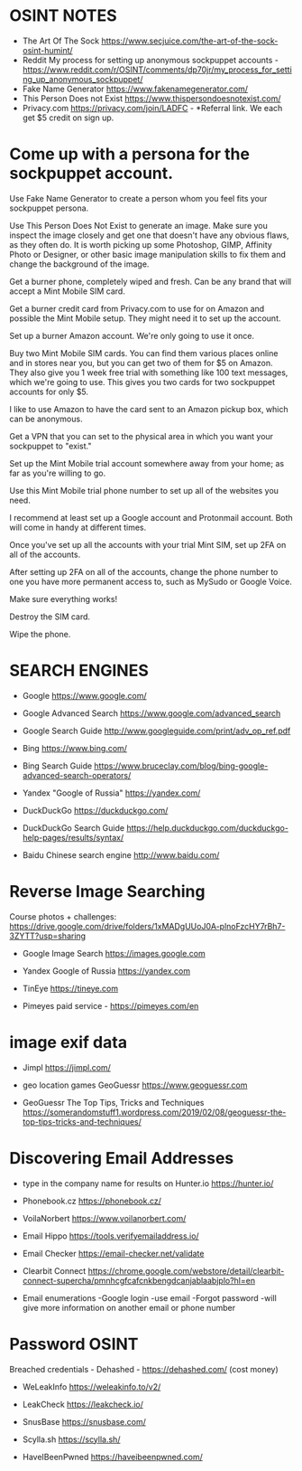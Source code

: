 # OSINT NOTES

- The Art Of The Sock  https://www.secjuice.com/the-art-of-the-sock-osint-humint/
- Reddit  My process for setting up anonymous sockpuppet accounts - https://www.reddit.com/r/OSINT/comments/dp70jr/my_process_for_setting_up_anonymous_sockpuppet/
- Fake Name Generator  https://www.fakenamegenerator.com/
- This Person Does not Exist  https://www.thispersondoesnotexist.com/
- Privacy.com  https://privacy.com/join/LADFC - *Referral link. We each get $5 credit on sign up.

# Come up with a persona for the sockpuppet account.

Use Fake Name Generator to create a person whom you feel fits your sockpuppet persona.

Use This Person Does Not Exist to generate an image. Make sure you inspect the image closely and get one that doesn't have any obvious flaws, as they often do. It is worth picking up some Photoshop, GIMP, Affinity Photo or Designer, or other basic image manipulation skills to fix them and change the background of the image.

Get a burner phone, completely wiped and fresh. Can be any brand that will accept a Mint Mobile SIM card.

Get a burner credit card from Privacy.com to use for on Amazon and possible the Mint Mobile setup. They might need it to set up the account.

Set up a burner Amazon account. We're only going to use it once.

Buy two Mint Mobile SIM cards. You can find them various places online and in stores near you, but you can get two of them for $5 on Amazon. They also give you 1 week free trial with something like 100 text messages, which we're going to use. This gives you two cards for two sockpuppet accounts for only $5.

I like to use Amazon to have the card sent to an Amazon pickup box, which can be anonymous.

Get a VPN that you can set to the physical area in which you want your sockpuppet to "exist."

Set up the Mint Mobile trial account somewhere away from your home; as far as you're willing to go.

Use this Mint Mobile trial phone number to set up all of the websites you need.

I recommend at least set up a Google account and Protonmail account. Both will come in handy at different times.

Once you've set up all the accounts with your trial Mint SIM, set up 2FA on all of the accounts.

After setting up 2FA on all of the accounts, change the phone number to one you have more permanent access to, such as MySudo or Google Voice.

Make sure everything works!

Destroy the SIM card.

Wipe the phone.

# SEARCH ENGINES
    
- Google  https://www.google.com/

- Google Advanced Search  https://www.google.com/advanced_search

- Google Search Guide  http://www.googleguide.com/print/adv_op_ref.pdf

- Bing  https://www.bing.com/

- Bing Search Guide  https://www.bruceclay.com/blog/bing-google-advanced-search-operators/

- Yandex  "Google of Russia"  https://yandex.com/

- DuckDuckGo  https://duckduckgo.com/

- DuckDuckGo Search Guide  https://help.duckduckgo.com/duckduckgo-help-pages/results/syntax/

- Baidu  Chinese search engine  http://www.baidu.com/

# Reverse Image Searching

Course photos + challenges: https://drive.google.com/drive/folders/1xMADgUUoJ0A-plnoFzcHY7rBh7-3ZYTT?usp=sharing

- Google Image Search  https://images.google.com

- Yandex Google of Russia https://yandex.com

- TinEye  https://tineye.com

- Pimeyes  paid service - https://pimeyes.com/en

# image exif data 
- Jimpl https://jimpl.com/
- geo location games GeoGuessr  https://www.geoguessr.com

- GeoGuessr  The Top Tips, Tricks and Techniques  https://somerandomstuff1.wordpress.com/2019/02/08/geoguessr-the-top-tips-tricks-and-techniques/
# Discovering Email Addresses
- type in the company name for results on  Hunter.io  https://hunter.io/

- Phonebook.cz  https://phonebook.cz/

- VoilaNorbert  https://www.voilanorbert.com/

- Email Hippo  https://tools.verifyemailaddress.io/

- Email Checker  https://email-checker.net/validate

- Clearbit Connect  https://chrome.google.com/webstore/detail/clearbit-connect-supercha/pmnhcgfcafcnkbengdcanjablaabjplo?hl=en


- Email enumerations 
    -Google login
        -use email
            -Forgot password
                -will give more information on another email or phone number
# Password OSINT
Breached credentials - Dehashed - https://dehashed.com/ (cost money)
- WeLeakInfo  https://weleakinfo.to/v2/

- LeakCheck  https://leakcheck.io/

- SnusBase  https://snusbase.com/

- Scylla.sh  https://scylla.sh/

- HaveIBeenPwned  https://haveibeenpwned.com/





            




